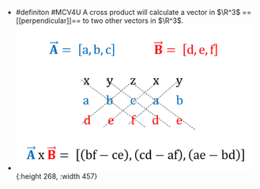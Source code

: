 - #definiton #MCV4U A cross product will calculate a vector in $\R^3$ ==[[perpendicular]]== to two other vectors in $\R^3$.
- ![image.png](../assets/image_1748229018348_0.png){:height 268, :width 457}